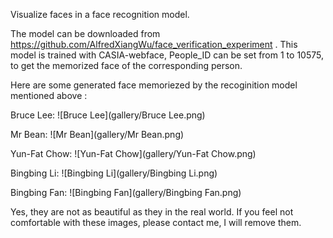 Visualize faces in a face recognition model.

The model can be downloaded from
https://github.com/AlfredXiangWu/face_verification_experiment .
This model is trained with CASIA-webface, People_ID can be set from 1 
to 10575, to get the memorized face of the corresponding person.

Here are some generated face memoriezed by the recoginition model mentioned above :

Bruce Lee:
![Bruce Lee](gallery/Bruce Lee.png)

Mr Bean:
![Mr Bean](gallery/Mr Bean.png)

Yun-Fat Chow:
![Yun-Fat Chow](gallery/Yun-Fat Chow.png)

Bingbing Li:
![Bingbing Li](gallery/Bingbing Li.png)

Bingbing Fan:
![Bingbing Fan](gallery/Bingbing Fan.png)

Yes, they are not as beautiful as they in the real world. If you feel not comfortable with these images,
please contact me, I will remove them.

